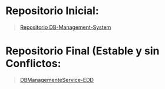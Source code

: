 # Repositorio Inicial:
> [Repositorio DB-Management-System](https://github.com/MenWic/DB-Management-System)
# Repositorio Final (Estable y sin Conflictos:
> [DBManagementeService-EDD](https://github.com/MenWic/DBManagementeService-EDD)
